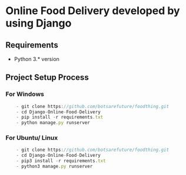 # Online Food Delivery developed by using Django

## Requirements
- Python 3.* version

## Project Setup Process

### For Windows
```javascript
    - git clone https://github.com/botsarefuture/foodthing.git
    - cd Django-Online-Food-Delivery
    - pip install -r requirements.txt
    - python manage.py runserver
```

### For Ubuntu/ Linux
```javascript
    - git clone https://github.com/botsarefuture/foodthing.git
    - cd Django-Online-Food-Delivery
    - pip3 install -r requirements.txt
    - python3 manage.py runserver
```
